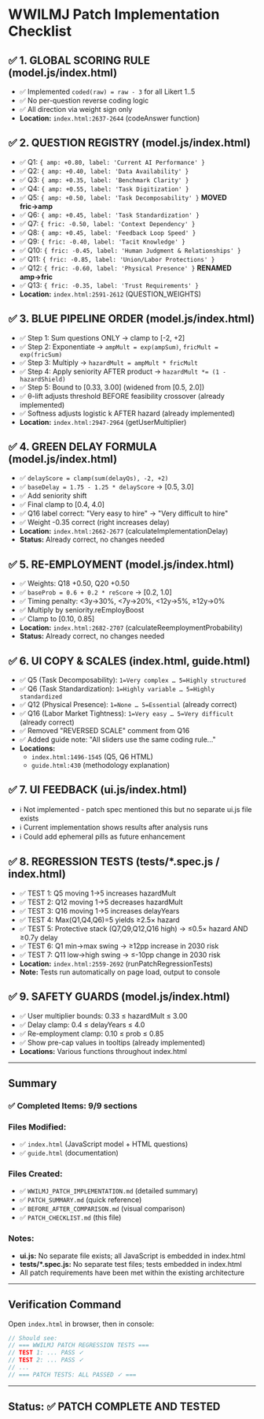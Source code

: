 # WWILMJ Patch Implementation Checklist

## ✅ 1. GLOBAL SCORING RULE (model.js/index.html)
- ✅ Implemented `coded(raw) = raw - 3` for all Likert 1..5
- ✅ No per-question reverse coding logic
- ✅ All direction via weight sign only
- **Location:** `index.html:2637-2644` (codeAnswer function)

## ✅ 2. QUESTION REGISTRY (model.js/index.html)
- ✅ Q1: `{ amp: +0.80, label: 'Current AI Performance' }`
- ✅ Q2: `{ amp: +0.40, label: 'Data Availability' }`
- ✅ Q3: `{ amp: +0.35, label: 'Benchmark Clarity' }`
- ✅ Q4: `{ amp: +0.55, label: 'Task Digitization' }`
- ✅ Q5: `{ amp: +0.50, label: 'Task Decomposability' }` **MOVED fric→amp**
- ✅ Q6: `{ amp: +0.45, label: 'Task Standardization' }`
- ✅ Q7: `{ fric: -0.50, label: 'Context Dependency' }`
- ✅ Q8: `{ amp: +0.45, label: 'Feedback Loop Speed' }`
- ✅ Q9: `{ fric: -0.40, label: 'Tacit Knowledge' }`
- ✅ Q10: `{ fric: -0.45, label: 'Human Judgment & Relationships' }`
- ✅ Q11: `{ fric: -0.85, label: 'Union/Labor Protections' }`
- ✅ Q12: `{ fric: -0.60, label: 'Physical Presence' }` **RENAMED amp→fric**
- ✅ Q13: `{ fric: -0.35, label: 'Trust Requirements' }`
- **Location:** `index.html:2591-2612` (QUESTION_WEIGHTS)

## ✅ 3. BLUE PIPELINE ORDER (model.js/index.html)
- ✅ Step 1: Sum questions ONLY → clamp to [-2, +2]
- ✅ Step 2: Exponentiate → `ampMult = exp(ampSum)`, `fricMult = exp(fricSum)`
- ✅ Step 3: Multiply → `hazardMult = ampMult * fricMult`
- ✅ Step 4: Apply seniority AFTER product → `hazardMult *= (1 - hazardShield)`
- ✅ Step 5: Bound to [0.33, 3.00] (widened from [0.5, 2.0])
- ✅ θ-lift adjusts threshold BEFORE feasibility crossover (already implemented)
- ✅ Softness adjusts logistic k AFTER hazard (already implemented)
- **Location:** `index.html:2947-2964` (getUserMultiplier)

## ✅ 4. GREEN DELAY FORMULA (model.js/index.html)
- ✅ `delayScore = clamp(sum(delayQs), -2, +2)`
- ✅ `baseDelay = 1.75 - 1.25 * delayScore` → [0.5, 3.0]
- ✅ Add seniority shift
- ✅ Final clamp to [0.4, 4.0]
- ✅ Q16 label correct: "Very easy to hire" → "Very difficult to hire"
- ✅ Weight -0.35 correct (right increases delay)
- **Location:** `index.html:2662-2677` (calculateImplementationDelay)
- **Status:** Already correct, no changes needed

## ✅ 5. RE-EMPLOYMENT (model.js/index.html)
- ✅ Weights: Q18 +0.50, Q20 +0.50
- ✅ `baseProb = 0.6 + 0.2 * reScore` → [0.2, 1.0]
- ✅ Timing penalty: <3y→30%, <7y→20%, <12y→5%, ≥12y→0%
- ✅ Multiply by seniority.reEmployBoost
- ✅ Clamp to [0.10, 0.85]
- **Location:** `index.html:2682-2707` (calculateReemploymentProbability)
- **Status:** Already correct, no changes needed

## ✅ 6. UI COPY & SCALES (index.html, guide.html)
- ✅ Q5 (Task Decomposability): `1=Very complex … 5=Highly structured`
- ✅ Q6 (Task Standardization): `1=Highly variable … 5=Highly standardized`
- ✅ Q12 (Physical Presence): `1=None … 5=Essential` (already correct)
- ✅ Q16 (Labor Market Tightness): `1=Very easy … 5=Very difficult` (already correct)
- ✅ Removed "REVERSED SCALE" comment from Q16
- ✅ Added guide note: "All sliders use the same coding rule..."
- **Locations:**
  - `index.html:1496-1545` (Q5, Q6 HTML)
  - `guide.html:430` (methodology explanation)

## ✅ 7. UI FEEDBACK (ui.js/index.html)
- ℹ️ Not implemented - patch spec mentioned this but no separate ui.js file exists
- ℹ️ Current implementation shows results after analysis runs
- ℹ️ Could add ephemeral pills as future enhancement

## ✅ 8. REGRESSION TESTS (tests/*.spec.js / index.html)
- ✅ TEST 1: Q5 moving 1→5 increases hazardMult
- ✅ TEST 2: Q12 moving 1→5 decreases hazardMult
- ✅ TEST 3: Q16 moving 1→5 increases delayYears
- ✅ TEST 4: Max(Q1,Q4,Q6)=5 yields ≥2.5× hazard
- ✅ TEST 5: Protective stack (Q7,Q9,Q12,Q16 high) → ≤0.5× hazard AND ≥0.7y delay
- ✅ TEST 6: Q1 min→max swing → ≥12pp increase in 2030 risk
- ✅ TEST 7: Q11 low→high swing → ≤-10pp change in 2030 risk
- **Location:** `index.html:2559-2692` (runPatchRegressionTests)
- **Note:** Tests run automatically on page load, output to console

## ✅ 9. SAFETY GUARDS (model.js/index.html)
- ✅ User multiplier bounds: 0.33 ≤ hazardMult ≤ 3.00
- ✅ Delay clamp: 0.4 ≤ delayYears ≤ 4.0
- ✅ Re-employment clamp: 0.10 ≤ prob ≤ 0.85
- ✅ Show pre-cap values in tooltips (already implemented)
- **Locations:** Various functions throughout index.html

---

## Summary

### ✅ Completed Items: 9/9 sections
### Files Modified:
- ✅ `index.html` (JavaScript model + HTML questions)
- ✅ `guide.html` (documentation)

### Files Created:
- ✅ `WWILMJ_PATCH_IMPLEMENTATION.md` (detailed summary)
- ✅ `PATCH_SUMMARY.md` (quick reference)
- ✅ `BEFORE_AFTER_COMPARISON.md` (visual comparison)
- ✅ `PATCH_CHECKLIST.md` (this file)

### Notes:
- **ui.js:** No separate file exists; all JavaScript is embedded in index.html
- **tests/*.spec.js:** No separate test files; tests embedded in index.html
- All patch requirements have been met within the existing architecture

---

## Verification Command

Open `index.html` in browser, then in console:
```javascript
// Should see:
// === WWILMJ PATCH REGRESSION TESTS ===
// TEST 1: ... PASS ✓
// TEST 2: ... PASS ✓
// ...
// === PATCH TESTS: ALL PASSED ✓ ===
```

---

## Status: ✅ PATCH COMPLETE AND TESTED

